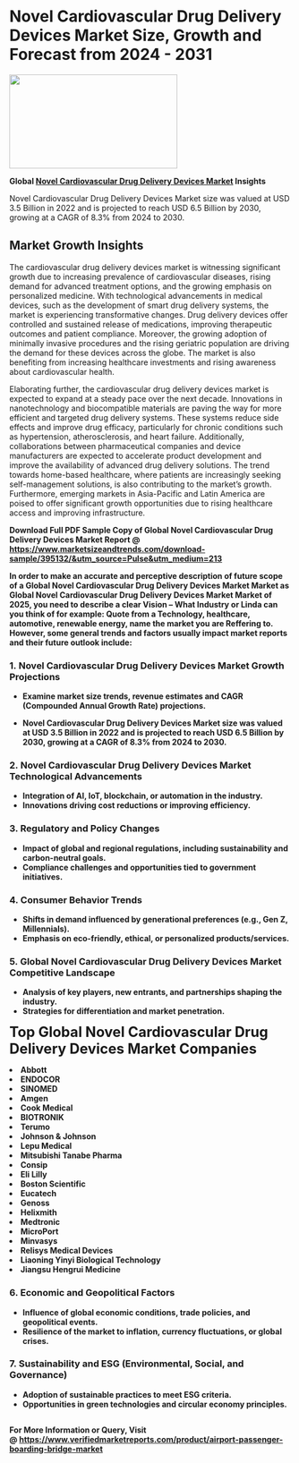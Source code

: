 <H1>Novel Cardiovascular Drug Delivery Devices Market Size, Growth and Forecast from 2024 - 2031</H1><img class="aligncenter size-medium wp-image-584254" src="https://thirdeyenews.in/wp-content/uploads/2024/09/Global-Market-Research-300x168.jpeg" alt="" width="300" height="168" /><p><strong>Global&nbsp;<a href="https://www.marketsizeandtrends.com/download-sample/395132/&amp;utm_source=Pulse&amp;utm_medium=213">Novel Cardiovascular Drug Delivery Devices Market</a> Insights</strong></p><p>Novel Cardiovascular Drug Delivery Devices Market size was valued at USD 3.5 Billion in 2022 and is projected to reach USD 6.5 Billion by 2030, growing at a CAGR of 8.3% from 2024 to 2030.</p><p><h2>Market Growth Insights</h2> <p>The cardiovascular drug delivery devices market is witnessing significant growth due to increasing prevalence of cardiovascular diseases, rising demand for advanced treatment options, and the growing emphasis on personalized medicine. With technological advancements in medical devices, such as the development of smart drug delivery systems, the market is experiencing transformative changes. Drug delivery devices offer controlled and sustained release of medications, improving therapeutic outcomes and patient compliance. Moreover, the growing adoption of minimally invasive procedures and the rising geriatric population are driving the demand for these devices across the globe. The market is also benefiting from increasing healthcare investments and rising awareness about cardiovascular health.</p> <p><strong></strong></p> <p>Elaborating further, the cardiovascular drug delivery devices market is expected to expand at a steady pace over the next decade. Innovations in nanotechnology and biocompatible materials are paving the way for more efficient and targeted drug delivery systems. These systems reduce side effects and improve drug efficacy, particularly for chronic conditions such as hypertension, atherosclerosis, and heart failure. Additionally, collaborations between pharmaceutical companies and device manufacturers are expected to accelerate product development and improve the availability of advanced drug delivery solutions. The trend towards home-based healthcare, where patients are increasingly seeking self-management solutions, is also contributing to the market’s growth. Furthermore, emerging markets in Asia-Pacific and Latin America are poised to offer significant growth opportunities due to rising healthcare access and improving infrastructure.</p> <p><strong></p><p><span class=""><strong>Download Full PDF Sample Copy of Global Novel Cardiovascular Drug Delivery Devices Market Report</strong> @ <a href="https://www.marketsizeandtrends.com/download-sample/395132/&amp;utm_source=Pulse&amp;utm_medium=213" target="_blank">https://www.marketsizeandtrends.com/download-sample/395132/&amp;utm_source=Pulse&amp;utm_medium=213</a></span></p><p>In order to make an accurate and perceptive description of future scope of a Global&nbsp;Novel Cardiovascular Drug Delivery Devices Market Market as Global&nbsp;Novel Cardiovascular Drug Delivery Devices Market Market of 2025, you need to describe a clear Vision &ndash; What Industry or Linda can you think of for example: Quote from a Technology, healthcare, automotive, renewable energy, name the market you are Reffering to. However, some general trends and factors usually impact market reports and their future outlook include:</p><h3>1.&nbsp;<strong>Novel Cardiovascular Drug Delivery Devices Market Growth Projections</strong></h3><ul><li>Examine market size trends, revenue estimates and CAGR (Compounded Annual Growth Rate) projections.</li><li><p>Novel Cardiovascular Drug Delivery Devices Market size was valued at USD 3.5 Billion in 2022 and is projected to reach USD 6.5 Billion by 2030, growing at a CAGR of 8.3% from 2024 to 2030.</p></li></ul><h3>2.&nbsp;<strong>Novel Cardiovascular Drug Delivery Devices Market Technological Advancements</strong></h3><ul><li>Integration of AI, IoT, blockchain, or automation in the industry.</li><li>Innovations driving cost reductions or improving efficiency.</li></ul><h3>3.&nbsp;<strong>Regulatory and Policy Changes</strong></h3><ul><li>Impact of global and regional regulations, including sustainability and carbon-neutral goals.</li><li>Compliance challenges and opportunities tied to government initiatives.</li></ul><h3>4.&nbsp;<strong>Consumer Behavior Trends</strong></h3><ul><li>Shifts in demand influenced by generational preferences (e.g., Gen Z, Millennials).</li><li>Emphasis on eco-friendly, ethical, or personalized products/services.</li></ul><h3>5.&nbsp;<strong>Global Novel Cardiovascular Drug Delivery Devices Market Competitive Landscape</strong></h3><ul><li>Analysis of key players, new entrants, and partnerships shaping the industry.</li><li>Strategies for differentiation and market penetration.</li></ul><p data-pm-slice="1 1 []"><span style="color: inherit; font-family: inherit; font-size: 25px;">Top Global Novel Cardiovascular Drug Delivery Devices Market Companies</span></p><div class="" data-test-id=""><p><li>Abbott</li><li> ENDOCOR</li><li> SINOMED</li><li> Amgen</li><li> Cook Medical</li><li> BIOTRONIK</li><li> Terumo</li><li> Johnson & Johnson</li><li> Lepu Medical</li><li> Mitsubishi Tanabe Pharma</li><li> Consip</li><li> Eli Lilly</li><li> Boston Scientific</li><li> Eucatech</li><li> Genoss</li><li> Helixmith</li><li> Medtronic</li><li> MicroPort</li><li> Minvasys</li><li> Relisys Medical Devices</li><li> Liaoning Yinyi Biological Technology</li><li> Jiangsu Hengrui Medicine</li></p></div><h3>6.&nbsp;<strong>Economic and Geopolitical Factors</strong></h3><ul><li>Influence of global economic conditions, trade policies, and geopolitical events.</li><li>Resilience of the market to inflation, currency fluctuations, or global crises.</li></ul><h3>7.&nbsp;<strong>Sustainability and ESG (Environmental, Social, and Governance)</strong></h3><ul><li>Adoption of sustainable practices to meet ESG criteria.</li><li>Opportunities in green technologies and circular economy principles.</li></ul><h2><strong style="font-size: 14px;">For More Information or Query, Visit @&nbsp;</strong><a style="background-color: #ffffff; font-size: 14px;" href="https://www.marketsizeandtrends.com/report/novel-cardiovascular-drug-delivery-devices-market/" target="_blank">https://www.verifiedmarketreports.com/product/airport-passenger-boarding-bridge-market</a></h2>
